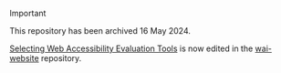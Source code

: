> [!IMPORTANT]
> This repository has been archived 16 May 2024.
>
> [Selecting Web Accessibility Evaluation Tools](https://www.w3.org/WAI/test-evaluate/tools/selecting/) is now edited in the [wai-website](https://github.com/w3c/wai-website) repository.
